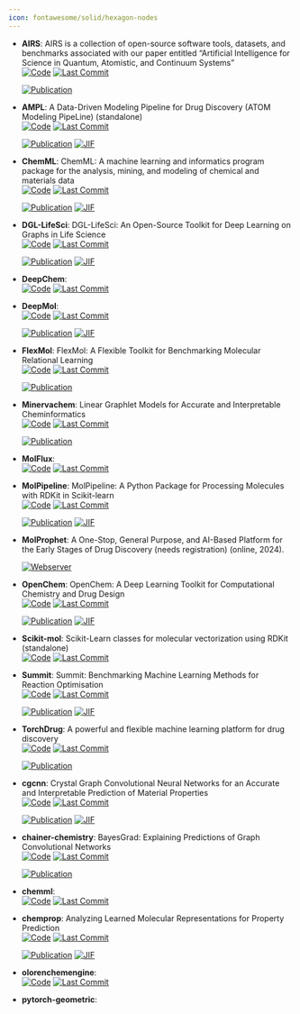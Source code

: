 ```yaml
---
icon: fontawesome/solid/hexagon-nodes
---
```





- **AIRS**: AIRS is a collection of open-source software tools, datasets, and benchmarks associated with our paper entitled “Artificial Intelligence for Science in Quantum, Atomistic, and Continuum Systems”  
    [![Code](https://img.shields.io/github/stars/divelab/AIRS/tree/main?style=for-the-badge&logo=github)](https://github.com/divelab/AIRS/tree/main) 
    [![Last Commit](https://img.shields.io/github/last-commit/divelab/AIRS/tree/main?style=for-the-badge&logo=github)](https://github.com/divelab/AIRS/tree/main) 

    [![Publication](https://img.shields.io/badge/Publication-Citations:0-blue?style=for-the-badge&logo=bookstack)](https://doi.org/10.48550/arXiv.2307.08423) 



- **AMPL**: A Data-Driven Modeling Pipeline for Drug Discovery (ATOM Modeling PipeLine) (standalone)  
    [![Code](https://img.shields.io/github/stars/ATOMScience-org/AMPL?style=for-the-badge&logo=github)](https://github.com/ATOMScience-org/AMPL) 
    [![Last Commit](https://img.shields.io/github/last-commit/ATOMScience-org/AMPL?style=for-the-badge&logo=github)](https://github.com/ATOMScience-org/AMPL) 

    [![Publication](https://img.shields.io/badge/Publication-Citations:69-blue?style=for-the-badge&logo=bookstack)](https://doi.org/10.1021/acs.jcim.9b01053) 
    [![JIF](https://img.shields.io/badge/Impact_Factor-5.60-purple?style=for-the-badge&logo=academia)](https://doi.org/10.1021/acs.jcim.9b01053)



- **ChemML**: ChemML: A machine learning and informatics program package for the analysis, mining, and modeling of chemical and materials data  
    [![Code](https://img.shields.io/github/stars/hachmannlab/chemml?style=for-the-badge&logo=github)](https://github.com/hachmannlab/chemml) 
    [![Last Commit](https://img.shields.io/github/last-commit/hachmannlab/chemml?style=for-the-badge&logo=github)](https://github.com/hachmannlab/chemml) 

    [![Publication](https://img.shields.io/badge/Publication-Citations:46-blue?style=for-the-badge&logo=bookstack)](https://doi.org/10.1002/wcms.1458) 
    [![JIF](https://img.shields.io/badge/Impact_Factor-16.80-purple?style=for-the-badge&logo=academia)](https://doi.org/10.1002/wcms.1458)



- **DGL-LifeSci**: DGL-LifeSci: An Open-Source Toolkit for Deep Learning on Graphs in Life Science  
    [![Code](https://img.shields.io/github/stars/awslabs/dgl-lifesci?style=for-the-badge&logo=github)](https://github.com/awslabs/dgl-lifesci) 
    [![Last Commit](https://img.shields.io/github/last-commit/awslabs/dgl-lifesci?style=for-the-badge&logo=github)](https://github.com/awslabs/dgl-lifesci) 

    [![Publication](https://img.shields.io/badge/Publication-Citations:120-blue?style=for-the-badge&logo=bookstack)](https://doi.org/10.1021/acsomega.1c04017) 
    [![JIF](https://img.shields.io/badge/Impact_Factor-3.70-purple?style=for-the-badge&logo=academia)](https://doi.org/10.1021/acsomega.1c04017)



- **DeepChem**:   
    [![Code](https://img.shields.io/github/stars/deepchem/deepchem?style=for-the-badge&logo=github)](https://github.com/deepchem/deepchem) 
    [![Last Commit](https://img.shields.io/github/last-commit/deepchem/deepchem?style=for-the-badge&logo=github)](https://github.com/deepchem/deepchem) 




- **DeepMol**:   
    [![Code](https://img.shields.io/github/stars/BioSystemsUM/DeepMol?style=for-the-badge&logo=github)](https://github.com/BioSystemsUM/DeepMol) 
    [![Last Commit](https://img.shields.io/github/last-commit/BioSystemsUM/DeepMol?style=for-the-badge&logo=github)](https://github.com/BioSystemsUM/DeepMol) 

    [![Publication](https://img.shields.io/badge/Publication-Citations:1-blue?style=for-the-badge&logo=bookstack)](https://doi.org/10.1186/s13321-024-00937-7) 
    [![JIF](https://img.shields.io/badge/Impact_Factor-7.10-purple?style=for-the-badge&logo=academia)](https://doi.org/10.1186/s13321-024-00937-7)



- **FlexMol**: FlexMol: A Flexible Toolkit for Benchmarking Molecular Relational Learning  
    [![Code](https://img.shields.io/github/stars/Steven51516/FlexMol?style=for-the-badge&logo=github)](https://github.com/Steven51516/FlexMol) 
    [![Last Commit](https://img.shields.io/github/last-commit/Steven51516/FlexMol?style=for-the-badge&logo=github)](https://github.com/Steven51516/FlexMol) 

    [![Publication](https://img.shields.io/badge/Publication-Citations:6-blue?style=for-the-badge&logo=bookstack)](https://doi.org/10.1109/inm.2009.5188870) 



- **Minervachem**: Linear Graphlet Models for Accurate and Interpretable Cheminformatics  
    [![Code](https://img.shields.io/github/stars/lanl/minervachem?style=for-the-badge&logo=github)](https://github.com/lanl/minervachem) 
    [![Last Commit](https://img.shields.io/github/last-commit/lanl/minervachem?style=for-the-badge&logo=github)](https://github.com/lanl/minervachem) 

    [![Publication](https://img.shields.io/badge/Publication-Citations:0-blue?style=for-the-badge&logo=bookstack)](https://doi.org/10.26434/chemrxiv-2024-r81c8-v2) 



- **MolFlux**:   
    [![Code](https://img.shields.io/github/stars/Exscientia/molflux?style=for-the-badge&logo=github)](https://github.com/Exscientia/molflux) 
    [![Last Commit](https://img.shields.io/github/last-commit/Exscientia/molflux?style=for-the-badge&logo=github)](https://github.com/Exscientia/molflux) 




- **MolPipeline**: MolPipeline: A Python Package for Processing Molecules with RDKit in Scikit-learn  
    [![Code](https://img.shields.io/github/stars/basf/MolPipeline?style=for-the-badge&logo=github)](https://github.com/basf/MolPipeline) 
    [![Last Commit](https://img.shields.io/github/last-commit/basf/MolPipeline?style=for-the-badge&logo=github)](https://github.com/basf/MolPipeline) 

    [![Publication](https://img.shields.io/badge/Publication-Citations:3-blue?style=for-the-badge&logo=bookstack)](https://doi.org/10.1021/acs.jcim.4c00863) 
    [![JIF](https://img.shields.io/badge/Impact_Factor-5.60-purple?style=for-the-badge&logo=academia)](https://doi.org/10.1021/acs.jcim.4c00863)



- **MolProphet**: A One-Stop, General Purpose, and AI-Based Platform for the Early Stages of Drug Discovery (needs registration) (online, 2024).  


    [![Webserver](https://img.shields.io/badge/Webserver-online-brightgreen?style=for-the-badge&logo=cachet&logoColor=65FF8F)](https://www.molprophet.com/) 


- **OpenChem**: OpenChem: A Deep Learning Toolkit for Computational Chemistry and Drug Design  
    [![Code](https://img.shields.io/github/stars/Mariewelt/OpenChem?style=for-the-badge&logo=github)](https://github.com/Mariewelt/OpenChem) 
    [![Last Commit](https://img.shields.io/github/last-commit/Mariewelt/OpenChem?style=for-the-badge&logo=github)](https://github.com/Mariewelt/OpenChem) 

    [![Publication](https://img.shields.io/badge/Publication-Citations:65-blue?style=for-the-badge&logo=bookstack)](https://doi.org/10.1021/acs.jcim.0c00971) 
    [![JIF](https://img.shields.io/badge/Impact_Factor-5.60-purple?style=for-the-badge&logo=academia)](https://doi.org/10.1021/acs.jcim.0c00971)



- **Scikit-mol**: Scikit-Learn classes for molecular vectorization using RDKit (standalone)  
    [![Code](https://img.shields.io/github/stars/EBjerrum/scikit-mol?style=for-the-badge&logo=github)](https://github.com/EBjerrum/scikit-mol) 
    [![Last Commit](https://img.shields.io/github/last-commit/EBjerrum/scikit-mol?style=for-the-badge&logo=github)](https://github.com/EBjerrum/scikit-mol) 




- **Summit**: Summit: Benchmarking Machine Learning Methods for Reaction Optimisation  
    [![Code](https://img.shields.io/github/stars/sustainable-processes/summit?style=for-the-badge&logo=github)](https://github.com/sustainable-processes/summit) 
    [![Last Commit](https://img.shields.io/github/last-commit/sustainable-processes/summit?style=for-the-badge&logo=github)](https://github.com/sustainable-processes/summit) 

    [![Publication](https://img.shields.io/badge/Publication-Citations:43-blue?style=for-the-badge&logo=bookstack)](https://doi.org/10.1002/cmtd.202000051) 
    [![JIF](https://img.shields.io/badge/Impact_Factor-6.10-purple?style=for-the-badge&logo=academia)](https://doi.org/10.1002/cmtd.202000051)



- **TorchDrug**: A powerful and flexible machine learning platform for drug discovery  
    [![Code](https://img.shields.io/github/stars/DeepGraphLearning/torchdrug/?style=for-the-badge&logo=github)](https://github.com/DeepGraphLearning/torchdrug/) 
    [![Last Commit](https://img.shields.io/github/last-commit/DeepGraphLearning/torchdrug/?style=for-the-badge&logo=github)](https://github.com/DeepGraphLearning/torchdrug/) 

    [![Publication](https://img.shields.io/badge/Publication-Citations:0-blue?style=for-the-badge&logo=bookstack)](https://doi.org/10.48550/arXiv.2202.08320) 



- **cgcnn**: Crystal Graph Convolutional Neural Networks for an Accurate and Interpretable Prediction of Material Properties  
    [![Code](https://img.shields.io/github/stars/txie-93/cgcnn?style=for-the-badge&logo=github)](https://github.com/txie-93/cgcnn) 
    [![Last Commit](https://img.shields.io/github/last-commit/txie-93/cgcnn?style=for-the-badge&logo=github)](https://github.com/txie-93/cgcnn) 

    [![Publication](https://img.shields.io/badge/Publication-Citations:1524-blue?style=for-the-badge&logo=bookstack)](https://doi.org/10.1103/PhysRevLett.120.145301) 
    [![JIF](https://img.shields.io/badge/Impact_Factor-8.10-purple?style=for-the-badge&logo=academia)](https://doi.org/10.1103/PhysRevLett.120.145301)



- **chainer-chemistry**: BayesGrad: Explaining Predictions of Graph Convolutional Networks  
    [![Code](https://img.shields.io/github/stars/chainer/chainer-chemistry?style=for-the-badge&logo=github)](https://github.com/chainer/chainer-chemistry) 
    [![Last Commit](https://img.shields.io/github/last-commit/chainer/chainer-chemistry?style=for-the-badge&logo=github)](https://github.com/chainer/chainer-chemistry) 

    [![Publication](https://img.shields.io/badge/Publication-Citations:6-blue?style=for-the-badge&logo=bookstack)](https://doi.org/10.1007/978-3-030-04221-9_8) 



- **chemml**:   
    [![Code](https://img.shields.io/github/stars/hachmannlab/chemml?style=for-the-badge&logo=github)](https://github.com/hachmannlab/chemml) 
    [![Last Commit](https://img.shields.io/github/last-commit/hachmannlab/chemml?style=for-the-badge&logo=github)](https://github.com/hachmannlab/chemml) 




- **chemprop**: Analyzing Learned Molecular Representations for Property Prediction  
    [![Code](https://img.shields.io/github/stars/chemprop/chemprop?style=for-the-badge&logo=github)](https://github.com/chemprop/chemprop) 
    [![Last Commit](https://img.shields.io/github/last-commit/chemprop/chemprop?style=for-the-badge&logo=github)](https://github.com/chemprop/chemprop) 

    [![Publication](https://img.shields.io/badge/Publication-Citations:1072-blue?style=for-the-badge&logo=bookstack)](https://doi.org/10.1021/acs.jcim.9b00237) 
    [![JIF](https://img.shields.io/badge/Impact_Factor-5.60-purple?style=for-the-badge&logo=academia)](https://doi.org/10.1021/acs.jcim.9b00237)



- **olorenchemengine**:   
    [![Code](https://img.shields.io/github/stars/Oloren-AI/olorenchemengine?style=for-the-badge&logo=github)](https://github.com/Oloren-AI/olorenchemengine) 
    [![Last Commit](https://img.shields.io/github/last-commit/Oloren-AI/olorenchemengine?style=for-the-badge&logo=github)](https://github.com/Oloren-AI/olorenchemengine) 




- **pytorch-geometric**:   



